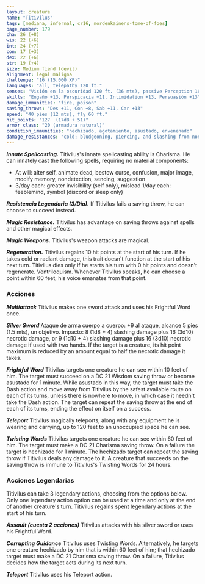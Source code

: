 ```yaml
---
layout: creature
name: "Titivilus"
tags: [mediana, infernal, cr16, mordenkainens-tome-of-foes]
page_number: 179
cha: 26 (+8)
wis: 22 (+6)
int: 24 (+7)
con: 17 (+3)
dex: 22 (+6)
str: 19 (+4)
size: Medium fiend (devil)
alignment: legal maligna
challenge: "16 (15,000 XP)"
languages: "all, telepathy 120 ft."
senses: "Visión en la oscuridad 120 ft. (36 mts), passive Perception 16"
skills: "Engaño +13, Perspicacia +11, Intimidation +13, Persuasión +13"
damage_immunities: "fire, poison"
saving_throws: "Des +11, Con +8, Sab +11, Car +13"
speed: "40 pies (12 mts), fly 60 ft."
hit_points: "127  (17d8 + 51)"
armor_class: "20 (armadura natural)"
condition_immunities: "hechizado, agotamiento, asustado, envenenado"
damage_resistances: "cold; bludgeoning, piercing, and slashing from nonmagical attacks that aren't silvered"
---
```


***Innate Spellcasting.*** Titivilus's innate spellcasting ability is Charisma. He can innately cast the following spells, requiring no material components:
* At will: alter self, animate dead, bestow curse, confusion, major image, modify memory, nondetection, sending, suggestion
* 3/day each: greater invisibility (self only), mislead 1/day each: feeblemind, symbol (discord or sleep only)

***Resistencia Legendaria (3/Día).*** If Titivilus fails a saving throw, he can choose to succeed instead.

***Magic Resistance.*** Titivilus has advantage on saving throws against spells and other magical effects.

***Magic Weapons.*** Titivilus's weapon attacks are magical.

***Regeneration.*** Titivilus regains 10 hit points at the start of his turn. If he takes cold or radiant damage, this trait doesn't function at the start of his next turn. Titivilus dies only if he starts his turn with 0 hit points and doesn't regenerate. Ventriloquism. Whenever Titivilus speaks, he can choose a point within 60 feet; his voice emanates from that point.

### Acciones

***Multiattack*** Titivilus makes one sword attack and uses his Frightful Word once.

***Silver Sword*** Ataque de arma cuerpo a cuerpo: +9 al ataque, alcance 5 pies (1.5 mts), un objetivo. Impacto: 8 (1d8 + 4) slashing damage plus 16 (3d10) necrotic damage, or 9 (1d10 + 4) slashing damage plus 16 (3d10) necrotic damage if used with two hands. If the target is a creature, its hit point maximum is reduced by an amount equal to half the necrotic damage it takes.

***Frightful Word*** Titivilus targets one creature he can see within 10 feet of him. The target must succeed on a DC 21 Wisdom saving throw or become asustado for 1 minute. While asustado in this way, the target must take the Dash action and move away from Titivilus by the safest available route on each of its turns, unless there is nowhere to move, in which case it needn't take the Dash action. The target can repeat the saving throw at the end of each of its turns, ending the effect on itself on a success.

***Teleport*** Titivilus magically teleports, along with any equipment he is wearing and carrying, up to 120 feet to an unoccupied space he can see.

***Twisting Words*** Titivilus targets one creature he can see within 60 feet of him. The target must make a DC 21 Charisma saving throw. On a failure the target is hechizado for 1 minute. The hechizado target can repeat the saving throw if Titivilus deals any damage to it. A creature that succeeds on the saving throw is immune to Titivilus's Twisting Words for 24 hours.

### Acciones Legendarias

Titivilus can take 3 legendary actions, choosing from the options below. Only one legendary action option can be used at a time and only at the end of another creature's turn. Titivilus regains spent legendary actions at the start of his turn.

***Assault (cuesta 2 acciones)*** Titivilus attacks with his silver sword or uses his Frightful Word.

***Corrupting Guidance*** Titivilus uses Twisting Words. Alternatively, he targets one creature hechizado by him that is within 60 feet of him; that hechizado target must make a DC 21 Charisma saving throw. On a failure, Titivilus decides how the target acts during its next turn.

***Teleport*** Titivilus uses his Teleport action.